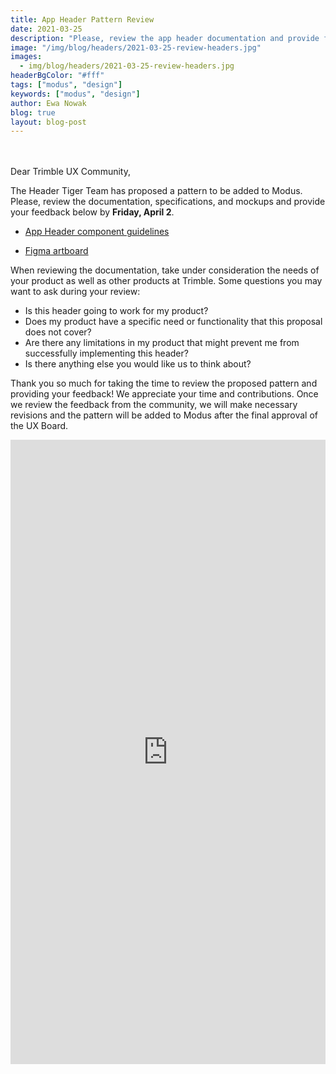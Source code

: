 ```yaml
---
title: App Header Pattern Review
date: 2021-03-25
description: "Please, review the app header documentation and provide feedback by April 2, 2021."
image: "/img/blog/headers/2021-03-25-review-headers.jpg"
images:
  - img/blog/headers/2021-03-25-review-headers.jpg
headerBgColor: "#fff"
tags: ["modus", "design"]
keywords: ["modus", "design"]
author: Ewa Nowak
blog: true
layout: blog-post
---
```


<br><br>
Dear Trimble UX Community,

The Header Tiger Team has proposed a pattern to be added to Modus. Please, review the documentation, specifications, and mockups and provide your feedback below by **Friday, April 2**.

- [App Header component guidelines](
https://docs.google.com/document/d/1hMxgAheI1X_pQsHOMs4JxMNAdZuUp5DiS3AlM2zybTw/edit?usp=sharing)

- [Figma artboard](https://www.figma.com/proto/bkciPyRAAJ8rTVcM8jQUYT/Modus-App-Header-Component-re-crafting-from-Sketch?node-id=7%3A109&viewport=726%2C144%2C0.25&scaling=min-zoom)

When reviewing the documentation, take under consideration the needs of your product as well as other products at Trimble. Some questions you may want to ask during your review:

- Is this header going to work for my product?
- Does my product have a specific need or functionality that this proposal does not cover?
- Are there any limitations in my product that might prevent me from successfully implementing this header?
- Is there anything else you would like us to think about?

Thank you so much for taking the time to review the proposed pattern and providing your feedback! We appreciate your time and contributions. Once we review the feedback from the community, we will make necessary revisions and the pattern will be added to Modus after the final approval of the UX Board.

<iframe src="https://docs.google.com/forms/d/e/1FAIpQLSeQsU_ZxFP4KRCOIWlLvodhQQJkYX57av-RDLvxpt3mBfJ3rQ/viewform?embedded=true" width="100%" height="999" frameborder="0" marginheight="0" marginwidth="0">Loading…</iframe>

